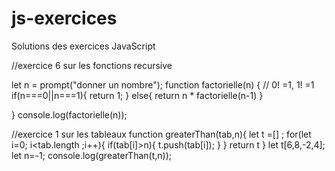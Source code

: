 # js-exercices
Solutions des exercices JavaScript

//exercice 6 sur les fonctions recursive

let n  = prompt("donner un nombre");
function factorielle(n) {
    // 0! =1, 1! =1  
    if(n===0||n===1){
  return 1;
   }
   else{ 
    return n * factorielle(n-1)
   }
       
}
 console.log(factorielle(n));





 //exercice 1 sur les tableaux
 function greaterThan(tab,n){
    let t =[] ;
    for(let i=0; i<tab.length ;i++){
        if(tab[i]>n){
            t.push(tab[i]);
        }
    }
    return t
 }
 let t[6,8,-2,4];
 let n=-1;
 console.log(greaterThan(t,n));



